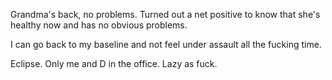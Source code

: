Grandma's back, no problems. Turned out a net positive to know that she's healthy now and has no obvious problems.

I can go back to my baseline and not feel under assault all the fucking time.

Eclipse. Only me and D in the office. Lazy as fuck.
